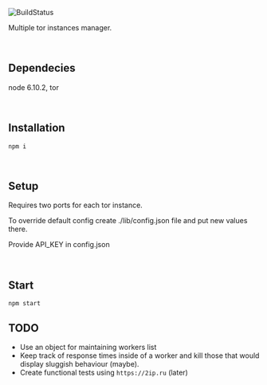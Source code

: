 ![BuildStatus](https://circleci.com/gh/ravendyg/tor-proxy.png?style=shield)

Multiple tor instances manager.

&nbsp;

## Dependecies
node 6.10.2, tor

&nbsp;

## Installation
```
npm i
```

&nbsp;

## Setup
Requires two ports for each tor instance.

To override default config create ./lib/config.json file and put new values there.

Provide API_KEY in config.json

&nbsp;

## Start
```
npm start
```

## TODO
- Use an object for maintaining workers list
- Keep track of response times inside of a worker and kill those that would display sluggish behaviour (maybe).
- Create functional tests using `https://2ip.ru` (later)
